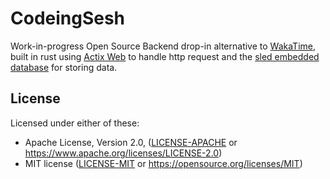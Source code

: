 # CodeingSesh

Work-in-progress Open Source Backend drop-in alternative to [WakaTime](https://wakatime.com/), built in rust using [Actix Web](https://github.com/actix/actix-web) to handle http request and the [sled embedded database](https://github.com/spacejam/sled) for storing data.

## License

Licensed under either of these:

* Apache License, Version 2.0, ([LICENSE-APACHE](https://github.com/CodingSesh/CodingSesh/blob/master/LICENSE-APACHE) or https://www.apache.org/licenses/LICENSE-2.0)
* MIT license ([LICENSE-MIT](https://github.com/CodingSesh/CodingSesh/blob/master/LICENSE-MIT) or https://opensource.org/licenses/MIT)
